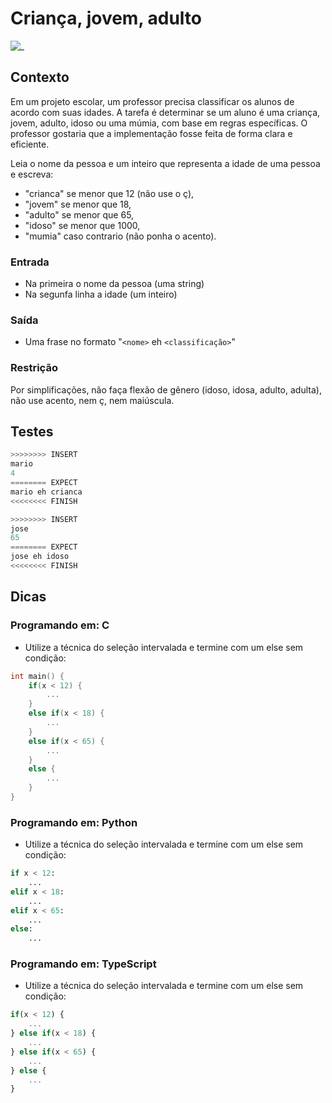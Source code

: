 # Criança, jovem, adulto

![_](cover.jpg)

## Contexto

Em um projeto escolar, um professor precisa classificar os alunos de acordo com suas idades. A tarefa é determinar se um aluno é uma criança, jovem, adulto, idoso ou uma múmia, com base em regras específicas. O professor gostaria que a implementação fosse feita de forma clara e eficiente.

Leia o nome da pessoa e um inteiro que representa a idade de uma pessoa e escreva:

- "crianca" se menor que 12 (não use o ç),
- "jovem" se menor que 18,
- "adulto" se menor que 65,
- "idoso" se menor que 1000,
- "mumia" caso contrario (não ponha o acento).

### Entrada

- Na primeira o nome da pessoa (uma string)
- Na segunfa linha a idade (um inteiro)

### Saída

- Uma frase no formato "`<nome>` eh `<classificação>`"

### Restrição

Por simplificações, não faça flexão de gênero (idoso, idosa, adulto, adulta), não use acento, nem ç, nem maiúscula.

## Testes

```py
>>>>>>>> INSERT
mario
4
======== EXPECT
mario eh crianca
<<<<<<<< FINISH
```

```py
>>>>>>>> INSERT
jose
65
======== EXPECT
jose eh idoso
<<<<<<<< FINISH
```

## Dicas

### Programando em: C

- Utilize a técnica do seleção intervalada e termine com um else sem condição:

```c
int main() {
    if(x < 12) {
        ...
    }  
    else if(x < 18) {
        ...
    }  
    else if(x < 65) {
        ...
    }  
    else {
        ...
    }
}
```

### Programando em: Python

- Utilize a técnica do seleção intervalada e termine com um else sem condição:

```py
if x < 12:
    ...
elif x < 18:
    ...
elif x < 65:
    ...
else:
    ...
```

### Programando em: TypeScript

- Utilize a técnica do seleção intervalada e termine com um else sem condição:

```ts
if(x < 12) {
    ...
} else if(x < 18) {
    ...
} else if(x < 65) {
    ...
} else {
    ...
}
```
